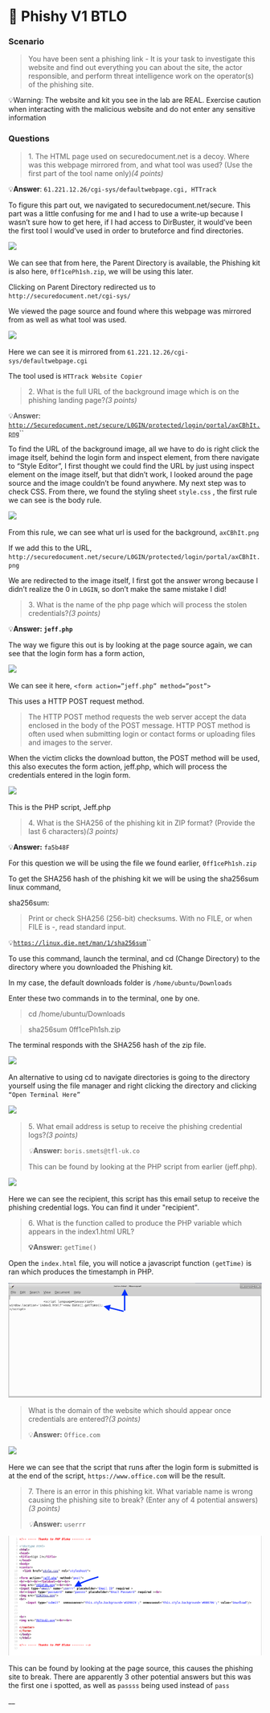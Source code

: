 # 📝 Phishy V1 BTLO

### **Scenario** <a href="#969c9a08-be6b-49c2-8592-b58076e9b0d5" id="969c9a08-be6b-49c2-8592-b58076e9b0d5"></a>

> You have been sent a phishing link - It is your task to investigate this website and find out everything you can about the site, the actor responsible, and perform threat intelligence work on the operator(s) of the phishing site.

💡Warning: The website and kit you see in the lab are REAL. Exercise caution when interacting with the malicious website and do not enter any sensitive information

### Questions <a href="#8bdb9234-725b-4353-a7aa-d8bc7d28521f" id="8bdb9234-725b-4353-a7aa-d8bc7d28521f"></a>

> 1\. The HTML page used on securedocument.net is a decoy. Where was this webpage mirrored from, and what tool was used? (Use the first part of the tool name only)_(4 points)_

💡**Answer**: `61.221.12.26/cgi-sys/defaultwebpage.cgi, HTTrack`

To figure this part out, we navigated to securedocument.net/secure. This part was a little confusing for me and I had to use a write-up because I wasn’t sure how to get here, if I had access to DirBuster, it would’ve been the first tool I would’ve used in order to bruteforce and find directories.

![](<../.gitbook/assets/Screen\_Shot\_2022 03 07\_at\_4.55 (2).57\_PM>)



We can see that from here, the Parent Directory is available, the Phishing kit is also here, `0ff1cePh1sh.zip`, we will be using this later.

Clicking on Parent Directory redirected us to `http://securedocument.net/cgi-sys/`

We viewed the page source and found where this webpage was mirrored from as well as what tool was used.

![](<../.gitbook/assets/Screen\_Shot\_2022 03 07\_at\_5.01.45\_PM>)



Here we can see it is mirrored from `61.221.12.26/cgi-sys/defaultwebpage.cgi`

The tool used is `HTTrack Website Copier`

> 2\. What is the full URL of the background image which is on the phishing landing page?_(3 points)_

💡Answer: [`http://Securedocument.net/secure/L0GIN/protected/login/portal/axCBhIt.png`](http://securedocument.net/secure/L0GIN/protected/login/portal/axCBhIt.png)``

To find the URL of the background image, all we have to do is right click the image itself, behind the login form and inspect element, from there navigate to “Style Editor”, I first thought we could find the URL by just using inspect element on the image itself, but that didn’t work, I looked around the page source and the image couldn’t be found anywhere. My next step was to check CSS. From there, we found the styling sheet `style.css` , the first rule we can see is the body rule.

![](<../.gitbook/assets/Screen\_Shot\_2022 03 07\_at\_5.12 (1).02\_PM>)



From this rule, we can see what url is used for the background, `axCBhIt.png`

If we add this to the URL, `http://securedocument.net/secure/L0GIN/protected/login/portal/axCBhIt.png`

We are redirected to the image itself, I first got the answer wrong because I didn’t realize the 0 in `L0GIN`, so don’t make the same mistake I did!

> 3\. What is the name of the php page which will process the stolen credentials?_(3 points)_

💡**Answer: `jeff.php`**

The way we figure this out is by looking at the page source again, we can see that the login form has a form action,

![](<../.gitbook/assets/Screen\_Shot\_2022 03 07\_at\_5.19 (1).25\_PM>)



We can see it here, `<form action=”jeff.php” method=”post”>`

This uses a HTTP POST request method.

> The HTTP POST method requests the web server accept the data enclosed in the body of the POST message. HTTP POST method is often used when submitting login or contact forms or uploading files and images to the server.

When the victim clicks the download button, the POST method will be used, this also executes the form action, jeff.php, which will process the credentials entered in the login form.

![](<../.gitbook/assets/Screen\_Shot\_2022 03 07\_at\_5.25 (2).44\_PM>)

This is the PHP script, Jeff.php

> 4\. What is the SHA256 of the phishing kit in ZIP format? (Provide the last 6 characters)_(3 points)_

💡**Answer:** `fa5b48F`

For this question we will be using the file we found earlier, `0ff1cePh1sh.zip`

To get the SHA256 hash of the phishing kit we will be using the sha256sum linux command,

sha256sum:

> Print or check SHA256 (256-bit) checksums. With no FILE, or when FILE is -, read standard input.

💡[`https://linux.die.net/man/1/sha256sum`](https://linux.die.net/man/1/sha256sum)``

To use this command, launch the terminal, and cd (Change Directory) to the directory where you downloaded the Phishing kit.

In my case, the default downloads folder is `/home/ubuntu/Downloads`

Enter these two commands in to the terminal, one by one.

> cd /home/ubuntu/Downloads

> sha256sum 0ff1cePh1sh.zip

The terminal responds with the SHA256 hash of the zip file.

![](<../.gitbook/assets/Screen\_Shot\_2022 03 07\_at\_5.39 (1).41\_PM>)

An alternative to using cd to navigate directories is going to the directory yourself using the file manager and right clicking the directory and clicking `“Open Terminal Here”`

![](<../.gitbook/assets/Screen\_Shot\_2022 03 07\_at\_5.36.11\_PM>)

> 5\. What email address is setup to receive the phishing credential logs?_(3 points)_
>
> _💡_**Answer:** `boris.smets@tfl-uk.co`
>
> This can be found by looking at the PHP script from earlier (jeff.php).&#x20;

![](<../.gitbook/assets/Screen\_Shot\_2022 03 07\_at\_5.25 (1).44\_PM>)

Here we can see the recipient, this script has this email setup to receive the phishing credential logs. You can find it under "recipient".

> 6\. What is the function called to produce the PHP variable which appears in the index1.html URL?
>
> **💡Answer:** `getTime()`

Open the `index.html` file, you will notice a javascript function `(getTime)` is ran which produces the timestamph in PHP.

![](<../.gitbook/assets/Screen Shot 2022-03-07 at 7.04.25 PM.png>)

> What is the domain of the website which should appear once credentials are entered?_(3 points)_
>
> 💡**Answer:** `Office.com`

![](<../.gitbook/assets/Screen\_Shot\_2022 03 07\_at\_5.25 (1).44\_PM>)

Here we can see that the script that runs after the login form is submitted is at the end of the script, `https://www.office.com` will be the result.

> 7\. There is an error in this phishing kit. What variable name is wrong causing the phishing site to break? (Enter any of 4 potential answers)_(3 points)_
>
> _💡_**Answer:** `userrr`

![](<../.gitbook/assets/Screen Shot 2022-03-07 at 7.12.53 PM.png>)

This can be found by looking at the page source, this causes the phishing site to break. There are apparently 3 other potential answers but this was the first one i spotted, as well as `passss` being used instead of `pass`

__
